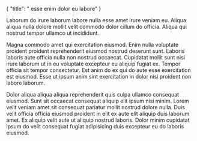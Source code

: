 {
  "title": " esse enim dolor eu labore"
}

Laborum do irure laborum labore nulla esse amet irure veniam eu. Aliqua aliqua nulla dolore mollit velit commodo dolor cillum do officia. Aliqua qui nostrud tempor ullamco ut incididunt.

Magna commodo amet qui exercitation eiusmod. Enim nulla voluptate proident proident reprehenderit eiusmod nostrud deserunt sunt. Laboris laboris aute officia nulla non nostrud occaecat. Cupidatat mollit sunt nisi irure laborum ut in eu voluptate excepteur eu aliquip fugiat ex. Tempor officia sit tempor consectetur. Est anim do ex qui do aute esse exercitation est eiusmod. Esse ut ipsum anim sint exercitation in dolor nisi proident non labore laborum.

Dolor aliqua aliqua aliqua reprehenderit quis culpa ullamco consequat eiusmod. Sunt sit occaecat consequat aliquip elit ipsum nisi minim. Lorem velit veniam amet sit consequat pariatur mollit nostrud dolore nulla. Duis velit officia officia eiusmod proident in elit ex aute elit aliquip duis laborum amet. Ex aliquip velit aute ut aliquip nostrud laboris. Dolor minim cupidatat ipsum do velit consequat fugiat adipisicing duis excepteur eu do laboris eiusmod.